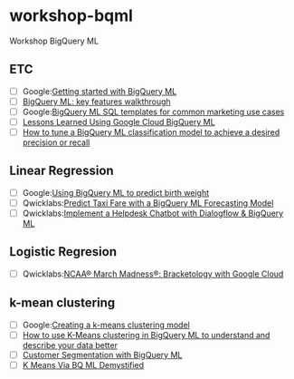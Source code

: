 # workshop-bqml
Workshop BigQuery ML

## ETC
- [ ] Google:[Getting started with BigQuery ML](https://cloud.google.com/bigquery-ml/docs/bigqueryml-web-ui-start)
- [ ] [BigQuery ML: key features walkthrough](https://www.coursera.org/lecture/gcp-big-data-ml-fundamentals/bigquery-ml-key-features-walkthrough-KUEiL)
- [ ] Google:[BigQuery ML SQL templates for common marketing use cases](https://github.com/GoogleCloudPlatform/bigquery-ml-templates/)
- [ ] [Lessons Learned Using Google Cloud BigQuery ML](https://towardsdatascience.com/lessons-learned-using-google-cloud-bigquery-ml-dfd4763463c)
- [ ] [How to tune a BigQuery ML classification model to achieve a desired precision or recall](https://towardsdatascience.com/how-to-tune-a-bigquery-ml-classification-model-to-achieve-a-desired-precision-or-recall-e4d40b93016a)

## Linear Regression
- [ ] Google:[Using BigQuery ML to predict birth weight](https://cloud.google.com/bigquery-ml/docs/bigqueryml-natality)
- [ ] Qwicklabs:[Predict Taxi Fare with a BigQuery ML Forecasting Model](https://google.qwiklabs.com/focuses/1797?catalog_rank=%7B%22rank%22%3A3%2C%22num_filters%22%3A0%2C%22has_search%22%3Atrue%7D&parent=catalog&search_id=3968098)
- [ ] Qwicklabs:[Implement a Helpdesk Chatbot with Dialogflow & BigQuery ML](https://google.qwiklabs.com/focuses/4414?catalog_rank=%7B%22rank%22%3A4%2C%22num_filters%22%3A0%2C%22has_search%22%3Atrue%7D&parent=catalog&search_id=3968098)

## Logistic Regresion
- [ ] Qwicklabs:[NCAA® March Madness®: Bracketology with Google Cloud](https://www.qwiklabs.com/focuses/4337?parent=catalog)

## k-mean clustering
- [ ] Google:[Creating a k-means clustering model](https://cloud.google.com/bigquery-ml/docs/kmeans-tutorial)
- [ ] [How to use K-Means clustering in BigQuery ML to understand and describe your data better](https://towardsdatascience.com/how-to-use-k-means-clustering-in-bigquery-ml-to-understand-and-describe-your-data-better-c972c6f5733b)
- [ ] [Customer Segmentation with BigQuery ML](https://q15928.github.io/2019/07/27/bqml-clustering/)
- [ ] [K Means Via BQ ML Demystified](https://big-data-demystified.ninja/2019/12/18/k-means-via-bq-ml-demystified/)
